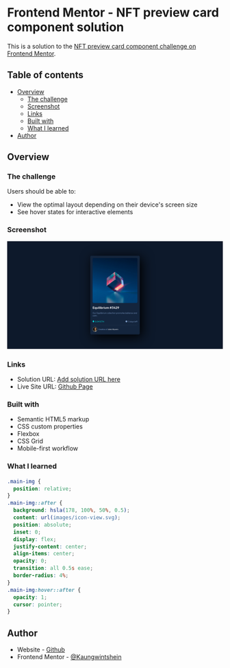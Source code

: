 # Frontend Mentor - NFT preview card component solution

This is a solution to the [NFT preview card component challenge on Frontend Mentor](https://www.frontendmentor.io/challenges/nft-preview-card-component-SbdUL_w0U).

## Table of contents

- [Overview](#overview)
  - [The challenge](#the-challenge)
  - [Screenshot](#screenshot)
  - [Links](#links)
  - [Built with](#built-with)
  - [What I learned](#what-i-learned)
- [Author](#author)

## Overview

### The challenge

Users should be able to:

- View the optimal layout depending on their device's screen size
- See hover states for interactive elements

### Screenshot

![](./screenshot.jpg)

### Links

- Solution URL: [Add solution URL here](https://your-solution-url.com)
- Live Site URL: [Github Page](https://Kaungwintshein.github.io/NFT-card-component-challenge/)

### Built with

- Semantic HTML5 markup
- CSS custom properties
- Flexbox
- CSS Grid
- Mobile-first workflow

### What I learned

```css
.main-img {
  position: relative;
}
.main-img::after {
  background: hsla(178, 100%, 50%, 0.5);
  content: url(images/icon-view.svg);
  position: absolute;
  inset: 0;
  display: flex;
  justify-content: center;
  align-items: center;
  opacity: 0;
  transition: all 0.5s ease;
  border-radius: 4%;
}
.main-img:hover::after {
  opacity: 1;
  cursor: pointer;
}
```

## Author

- Website - [Github](https://github.com/Kaungwintshein)
- Frontend Mentor - [@Kaungwintshein](https://www.frontendmentor.io/profile/Kaungwintshein)
